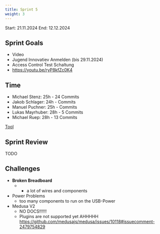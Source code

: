 ```yaml
---
title: Sprint 5
weight: 3
---
```


<title>{{.Title}}</title>

Start: 21.11.2024
End: 12.12.2024

## Sprint Goals
- Video
- Jugend Innovatiev Anmelden (bis 29.11.2024)
- Access Control Test Schaltung
- https://youtu.be/ryP8kfZc0K4

## Time
- Michael Stenz: 25h - 24 Commits
- Jakob Schlager: 24h - Commits
- Manuel Puchner: 25h - Commits
- Lukas Mayrhuber: 28h - 5 Commits
- Michael Ruep: 28h - 13 Commits
  
[Tool](https://timetracking.websters.at)

## Sprint Review
TODO


## Challenges
- **Broken Breadboard**
  - + a lot of wires and components
- Power Problems
  - too many components to run on the USB-Power
- Medusa V2
  - NO DOCS!!!!!!
  - Plugins are not supported yet AHHHHH https://github.com/medusajs/medusa/issues/10118#issuecomment-2479754829

